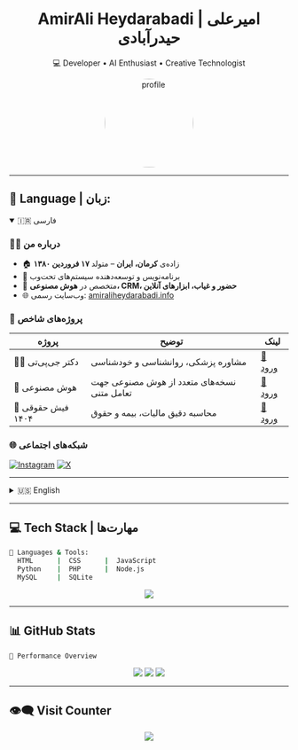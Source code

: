 
<h1 align="center">AmirAli Heydarabadi | امیرعلی حیدرآبادی</h1>
<p align="center">💻 Developer • AI Enthusiast • Creative Technologist</p>

<p align="center">
  <img src="https://amiraliheydarabadi.info/profile.jpg" width="160" style="border-radius: 50%;" alt="profile" />
</p>

---

## 🔄 Language | زبان:

<details open>
<summary>🇮🇷 فارسی</summary>

### 👨‍💻 درباره من

- 🏠 زاده‌ی **کرمان، ایران** – متولد **۱۷ فروردین ۱۳۸۰**
- 💼 برنامه‌نویس و توسعه‌دهنده سیستم‌های تحت‌وب
- 🧠 متخصص در **هوش مصنوعی، CRM، حضور و غیاب، ابزارهای آنلاین**
- 🌐 وب‌سایت رسمی: [amiraliheydarabadi.info](https://amiraliheydarabadi.info)

### 🧩 پروژه‌های شاخص

| پروژه | توضیح | لینک |
|-------|-------|------|
| 👨‍⚕️ دکتر جی‌پی‌تی | مشاوره پزشکی، روانشناسی و خودشناسی | [🔗 ورود](https://amiraliheydarabadi.info/dr) |
| 🤖 هوش مصنوعی | نسخه‌های متعدد از هوش مصنوعی جهت تعامل متنی | [🔗 ورود](https://amiraliheydarabadi.info/ai) |
| 💸 فیش حقوقی ۱۴۰۴ | محاسبه دقیق مالیات، بیمه و حقوق | [🔗 ورود](https://amiraliheydarabadi.info/fish3) |

### 🌐 شبکه‌های اجتماعی

[![Instagram](https://img.shields.io/badge/Instagram-E4405F?style=for-the-badge&logo=instagram&logoColor=white)](https://instagram.com/amiraliheydarabadi)
[![X](https://img.shields.io/badge/X-black?style=for-the-badge&logo=x&logoColor=white)](https://x.com/amirali_Info)

</details>

---

<details>
<summary>🇺🇸 English</summary>

### 👋 About Me

- 📍 Born in Kerman, Iran – April 6, 2001
- 🧑‍💻 Web developer & AI systems designer
- 💡 Focused on smart attendance, CRM, and AI-driven tools
- 🌐 Website: [amiraliheydarabadi.info](https://amiraliheydarabadi.info)

### 🚀 Featured Projects

| Project | Description | Link |
|--------|-------------|------|
| 👨‍⚕️ Dr. GPT | AI-powered medical, psychology, and self-discovery assistant | [🔗 Visit](https://amiraliheydarabadi.info/dr) |
| 🤖 AI Multi-Agent | Interactive multi-version AI chatbot system | [🔗 Visit](https://amiraliheydarabadi.info/ai) |
| 💸 Payroll 1404 | Accurate online salary calculator with tax and insurance | [🔗 Visit](https://amiraliheydarabadi.info/fish3) |

### 🌐 Socials

[![Instagram](https://img.shields.io/badge/Instagram-E4405F?style=for-the-badge&logo=instagram&logoColor=white)](https://instagram.com/amiraliheydarabadi)
[![X](https://img.shields.io/badge/X-black?style=for-the-badge&logo=x&logoColor=white)](https://x.com/amirali_Info)

</details>

---

## 💻 Tech Stack | مهارت‌ها

```bash
🧠 Languages & Tools:
  HTML      |  CSS      |  JavaScript
  Python    |  PHP      |  Node.js
  MySQL     |  SQLite
```

<p align="center">
  <img src="https://skillicons.dev/icons?i=html,css,js,python,php,nodejs,mysql,sqlite" />
</p>

---

## 📊 GitHub Stats

```text
🔎 Performance Overview
```

<p align="center">
  <img src="https://github-readme-stats.vercel.app/api?username=amirendo&theme=tokyonight&show_icons=true&hide_border=true" />
  <img src="https://github-readme-streak-stats.herokuapp.com/?user=amirendo&theme=tokyonight&hide_border=true" />
  <img src="https://github-readme-stats.vercel.app/api/top-langs/?username=amirendo&layout=compact&theme=tokyonight&hide_border=true" />
</p>

---

## 👁‍🗨 Visit Counter

<p align="center">
  <img src="https://visitcount.itsvg.in/api?id=amirendo&label=Profile%20Views&color=2&icon=5&pretty=true" />
</p>
